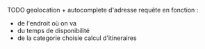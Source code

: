 TODO
geolocation + autocomplete d'adresse
requête en fonction :
  - de l'endroit où on va
  - du temps de disponibilité
  - de la categorie choisie
calcul d'itineraires
